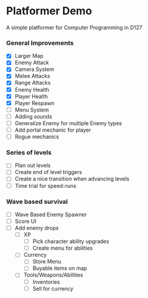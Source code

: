 # Platformer Demo
A simple platformer for Computer Programming in D127

### General Improvements
- [x] Larger Map
- [x] Enemy Attack
- [x] Camera System
- [x] Melee Attacks
- [x] Range Attacks
- [x] Enemy Health
- [x] Player Health
- [x] Player Respawn
- [ ] Menu System
- [ ] Adding sounds
- [ ] Generalize Enemy for multiple Enemy types
- [ ] Add portal mechanic for player
- [ ] Rogue mechanics

### Series of levels
- [ ] Plan out levels
- [ ] Create end of level triggers
- [ ] Create a nice transition when advancing levels
- [ ] Time trial for speed-runs

### Wave based survival
- [ ] Wave Based Enemy Spawner
- [ ] Score UI
- [ ] Add enemy drops
  - [ ] XP
    - [ ] Pick character ability upgrades
    - [ ] Create menu for abilities
  - [ ] Currency
    - [ ] Store Menu
    - [ ] Buyable items on map
  - [ ] Tools/Weapons/Abilities
    - [ ] Inventories
    - [ ] Sell for currency